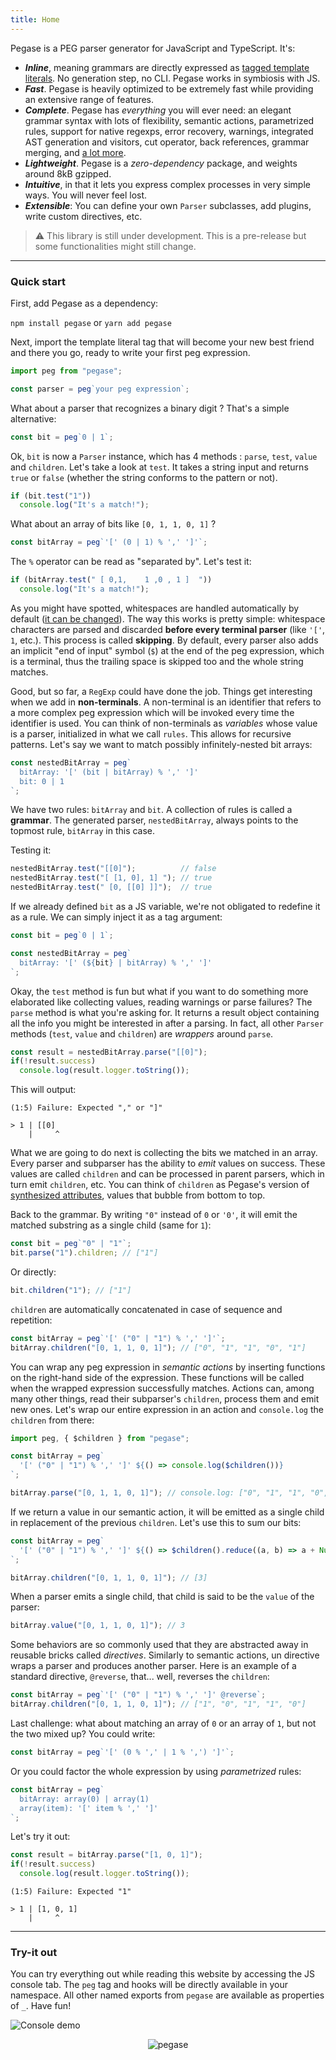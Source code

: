 ```yaml
---
title: Home
---
```


Pegase is a PEG parser generator for JavaScript and TypeScript. It's:

- **_Inline_**, meaning grammars are directly expressed as [tagged template literals](https://developer.mozilla.org/en-US/docs/Web/JavaScript/Reference/Template_literals#tagged_templates). No generation step, no CLI. Pegase works in symbiosis with JS.
- **_Fast_**. Pegase is heavily optimized to be extremely fast while providing an extensive range of features.
- **_Complete_**. Pegase has *everything* you will ever need: an elegant grammar syntax with lots of flexibility, semantic actions, parametrized rules, support for native regexps, error recovery, warnings, integrated AST generation and visitors, cut operator, back references, grammar merging, and [a lot more](/pegase/basic-concepts/Building-parsers/).
- **_Lightweight_**. Pegase is a _zero-dependency_ package, and weights around 8kB gzipped.
- **_Intuitive_**, in that it lets you express complex processes in very simple ways. You will never feel lost.
- **_Extensible_**: You can define your own `Parser` subclasses, add plugins, write custom directives, etc.

> ⚠️ This library is still under development. This is a pre-release but some functionalities might still change.

---

### Quick start

First, add Pegase as a dependency:

`npm install pegase` or `yarn add pegase`

Next, import the template literal tag that will become your new best friend and there you go, ready to write your first peg expression.

```js
import peg from "pegase";

const parser = peg`your peg expression`;
```

What about a parser that recognizes a binary digit ? That's a simple alternative:

```js
const bit = peg`0 | 1`;
```

Ok, `bit` is now a `Parser` instance, which has 4 methods : `parse`, `test`, `value` and `children`. Let's take a look at `test`. It takes a string input and returns `true` or `false` (whether the string conforms to the pattern or not).

```js
if (bit.test("1"))
  console.log("It's a match!");
```

What about an array of bits like `[0, 1, 1, 0, 1]` ?

```js
const bitArray = peg`'[' (0 | 1) % ',' ']'`;
```

The `%` operator can be read as "separated by". Let's test it:

```js
if (bitArray.test(" [ 0,1,    1 ,0 , 1 ]  "))
  console.log("It's a match!");
```

As you might have spotted, whitespaces are handled automatically by default ([it can be changed](/pegase/basic-concepts/Handling-whitespaces)). The way this works is pretty simple: whitespace characters are parsed and discarded **before every terminal parser** (like `'['`, `1`, etc.). This process is called **skipping**. By default, every parser also adds an implicit "end of input" symbol (`$`) at the end of the peg expression, which is a terminal, thus the trailing space is skipped too and the whole string matches.

Good, but so far, a `RegExp` could have done the job. Things get interesting when we add in **non-terminals**. A non-terminal is an identifier that refers to a more complex peg expression which will be invoked every time the identifier is used. You can think of non-terminals as *variables* whose value is a parser, initialized in what we call `rules`. This allows for recursive patterns. Let's say we want to match possibly infinitely-nested bit arrays:

```js
const nestedBitArray = peg`  
  bitArray: '[' (bit | bitArray) % ',' ']'
  bit: 0 | 1
`;
```

We have two rules: `bitArray` and `bit`. A collection of rules is called a **grammar**. The generated parser, `nestedBitArray`, always points to the topmost rule, `bitArray` in this case.

Testing it:

```js
nestedBitArray.test("[[0]");          // false
nestedBitArray.test("[ [1, 0], 1] "); // true
nestedBitArray.test(" [0, [[0] ]]");  // true
```

If we already defined `bit` as a JS variable, we're not obligated to redefine it as a rule. We can simply inject it as a tag argument:

```js
const bit = peg`0 | 1`;

const nestedBitArray = peg`  
  bitArray: '[' (${bit} | bitArray) % ',' ']'
`;
```

Okay, the `test` method is fun but what if you want to do something more elaborated like collecting values, reading warnings or parse failures? The `parse` method is what you're asking for. It returns a result object containing all the info you might be interested in after a parsing. In fact, all other `Parser` methods (`test`, `value` and `children`) are *wrappers* around `parse`.

```js
const result = nestedBitArray.parse("[[0]");
if(!result.success)
  console.log(result.logger.toString());
```

This will output:

```text
(1:5) Failure: Expected "," or "]"

> 1 | [[0]
    |     ^
```

What we are going to do next is collecting the bits we matched in an array. Every parser and subparser has the ability to *emit* values on success. These values are called `children` and can be processed in parent parsers, which in turn emit `children`, etc. You can think of `children` as Pegase's version of [synthesized attributes](https://en.wikipedia.org/wiki/Attribute_grammar#Synthesized_attributes), values that bubble from bottom to top.

Back to the grammar. By writing `"0"` instead of `0` or `'0'`, it will emit the matched substring as a single child (same for `1`):

```ts
const bit = peg`"0" | "1"`;
bit.parse("1").children; // ["1"]
```

Or directly:

```ts
bit.children("1"); // ["1"]
```

`children` are automatically concatenated in case of sequence and repetition:

```ts
const bitArray = peg`'[' ("0" | "1") % ',' ']'`;
bitArray.children("[0, 1, 1, 0, 1]"); // ["0", "1", "1", "0", "1"]
```

You can wrap any peg expression in *semantic actions* by inserting functions on the right-hand side of the expression. These functions will be called when the wrapped expression successfully matches. Actions can, among many other things, read their subparser's `children`, process them and emit new ones. Let's wrap our entire expression in an action and `console.log` the `children` from there:

```ts
import peg, { $children } from "pegase";

const bitArray = peg`
  '[' ("0" | "1") % ',' ']' ${() => console.log($children())}
`;

bitArray.parse("[0, 1, 1, 0, 1]"); // console.log: ["0", "1", "1", "0", "1"]
```

If we return a value in our semantic action, it will be emitted as a single child in replacement of the previous `children`. Let's use this to sum our bits:

```ts
const bitArray = peg`
  '[' ("0" | "1") % ',' ']' ${() => $children().reduce((a, b) => a + Number(b), 0)}
`;

bitArray.children("[0, 1, 1, 0, 1]"); // [3]
```

When a parser emits a single child, that child is said to be the `value` of the parser:

```ts
bitArray.value("[0, 1, 1, 0, 1]"); // 3
```

Some behaviors are so commonly used that they are abstracted away in reusable bricks called *directives*. Similarly to semantic actions, un directive wraps a parser and produces another parser. Here is an example of a standard directive, `@reverse`, that... well, reverses the `children`:

```ts
const bitArray = peg`'[' ("0" | "1") % ',' ']' @reverse`;
bitArray.children("[0, 1, 1, 0, 1]"); // ["1", "0", "1", "1", "0"]
```

Last challenge: what about matching an array of `0` or an array of `1`, but not the two mixed up? You could write:

```ts
const bitArray = peg`'[' (0 % ',' | 1 % ',') ']'`;
```

Or you could factor the whole expression by using *parametrized* rules:

```ts
const bitArray = peg`
  bitArray: array(0) | array(1)
  array(item): '[' item % ',' ']'
`;
```

Let's try it out:

```ts
const result = bitArray.parse("[1, 0, 1]");
if(!result.success)
  console.log(result.logger.toString());
```

```text
(1:5) Failure: Expected "1"

> 1 | [1, 0, 1]
    |     ^
```

---

### Try-it out

You can try everything out while reading this website by accessing the JS console tab. The `peg` tag and hooks will be directly available in your namespace. All other named exports from `pegase` are available as properties of `_`. Have fun!

![Console demo](/pegase/assets/images/console-demo.png)

<p align="center">  
  <img alt="pegase" src="/pegase/assets/images/pegase.png">  
</p>